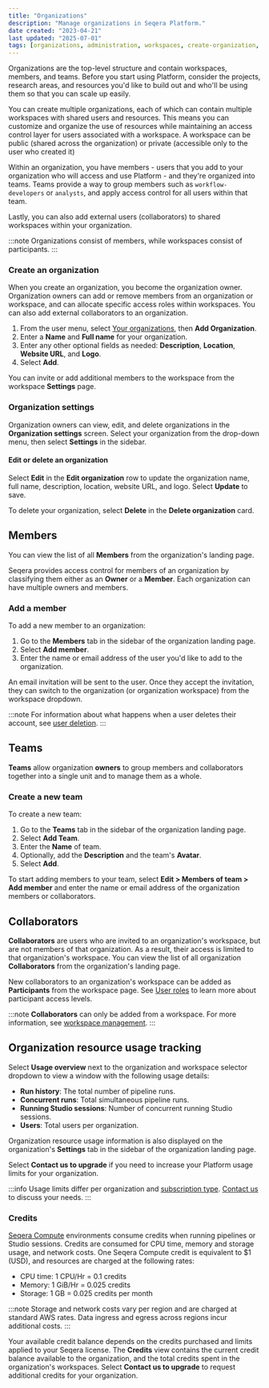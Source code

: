 ```yaml
---
title: "Organizations"
description: "Manage organizations in Seqera Platform."
date created: "2023-04-21"
last updated: "2025-07-01"
tags: [organizations, administration, workspaces, create-organization, organization-settings]
---
```


Organizations are the top-level structure and contain workspaces, members, and teams. Before you start using Platform, consider the projects, research areas, and resources you'd like to build out and who'll be using them so that you can scale up easily. 

You can create multiple organizations, each of which can contain multiple workspaces with shared users and resources. This means you can customize and organize the use of resources while maintaining an access control layer for users associated with a workspace. A workspace can be public (shared across the organization) or private (accessible only to the user who created it)

Within an organization, you have members - users that you add to your organization who will access and use Platform - and they're organized into teams. Teams provide a way to group members such as `workflow-developers` or `analysts`, and apply access control for all users within that team.

Lastly, you can also add external users (collaborators) to shared workspaces within your organization.

:::note
Organizations consist of members, while workspaces consist of participants.
:::

### Create an organization

When you create an organization, you become the organization owner. Organization owners can add or remove members from an organization or workspace, and can allocate specific access roles within workspaces. You can also add external collaborators to an organization.

1. From the user menu, select [Your organizations](https://cloud.seqera.io/orgs), then **Add Organization**.
2. Enter a **Name** and **Full name** for your organization.
3. Enter any other optional fields as needed: **Description**, **Location**, **Website URL**, and **Logo**.
4. Select **Add**.

You can invite or add additional members to the workspace from the workspace **Settings** page. 

### Organization settings 

Organization owners can view, edit, and delete organizations in the **Organization settings** screen. Select your organization from the drop-down menu, then select **Settings** in the sidebar.

#### Edit or delete an organization 

Select **Edit** in the **Edit organization** row to update the organization name, full name, description, location, website URL, and logo. Select **Update** to save.

To delete your organization, select **Delete** in the **Delete organization** card. 

## Members

You can view the list of all **Members** from the organization's landing page. 

Seqera provides access control for members of an organization by classifying them either as an **Owner** or a **Member**. Each organization can have multiple owners and members.

### Add a member

To add a new member to an organization:

1. Go to the **Members** tab in the sidebar of the organization landing page.
2. Select **Add member**.
3. Enter the name or email address of the user you'd like to add to the organization.

An email invitation will be sent to the user. Once they accept the invitation, they can switch to the organization (or organization workspace) from the workspace dropdown.

:::note
For information about what happens when a user deletes their account, see [user deletion](../data-privacy/overview#user-deletion).
:::

## Teams

**Teams** allow organization **owners** to group members and collaborators together into a single unit and to manage them as a whole.

### Create a new team

To create a new team:

1. Go to the **Teams** tab in the sidebar of the organization landing page.
2. Select **Add Team**.
3. Enter the **Name** of team.
4. Optionally, add the **Description** and the team's **Avatar**.
5. Select **Add**.

To start adding members to your team, select **Edit > Members of team > Add member** and enter the name or email address of the organization members or collaborators.

## Collaborators

**Collaborators** are users who are invited to an organization's workspace, but are not members of that organization. As a result, their access is limited to that organization's workspace. You can view the list of all organization **Collaborators** from the organization's landing page.

New collaborators to an organization's workspace can be added as **Participants** from the workspace page. See [User roles](./roles) to learn more about participant access levels.

:::note
**Collaborators** can only be added from a workspace. For more information, see [workspace management](./workspace-management#create-a-new-workspace).
:::

## Organization resource usage tracking 

Select **Usage overview** next to the organization and workspace selector dropdown to view a window with the following usage details:

- **Run history**: The total number of pipeline runs. 
- **Concurrent runs**: Total simultaneous pipeline runs.
- **Running Studio sessions**: Number of concurrent running Studio sessions.
- **Users**: Total users per organization. 

Organization resource usage information is also displayed on the organization's **Settings** tab in the sidebar of the organization landing page. 

Select **Contact us to upgrade** if you need to increase your Platform usage limits for your organization. 

:::info
Usage limits differ per organization and [subscription type](https://seqera.io/pricing/). [Contact us](https://seqera.io/contact-us/) to discuss your needs. 
:::

### Credits 

[Seqera Compute](../compute-envs/seqera-compute) environments consume credits when running pipelines or Studio sessions. Credits are consumed for CPU time, memory and storage usage, and network costs. One Seqera Compute credit is equivalent to $1 (USD), and resources are charged at the following rates:

- CPU time: 1 CPU/Hr = 0.1 credits
- Memory: 1 GiB/Hr = 0.025 credits 
- Storage: 1 GB = 0.025 credits per month 

:::note 
Storage and network costs vary per region and are charged at standard AWS rates. Data ingress and egress across regions incur additional costs. 
:::

Your available credit balance depends on the credits purchased and limits applied to your Seqera license. The **Credits** view contains the current credit balance available to the organization, and the total credits spent in the organization's workspaces. Select **Contact us to upgrade** to request additional credits for your organization. 

